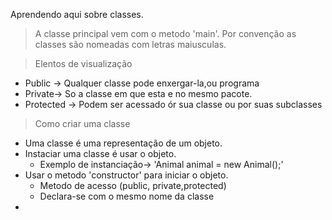Aprendendo aqui sobre classes.

> A classe principal vem com o metodo 'main'.
> Por convenção as classes são nomeadas com letras maiusculas.

> Elentos de visualização
  * Public -> Qualquer classe pode enxergar-la,ou programa
  * Private-> So a classe em que esta e no mesmo pacote.
  * Protected -> Podem ser acessado ór sua classe ou por suas subclasses

> Como criar uma classe
 * Uma classe é uma representação de um objeto.
 * Instaciar uma classe é usar o objeto.
    * Exemplo de instanciação-> 'Animal animal = new Animal();'
 * Usar o metodo 'constructor' para iniciar o objeto.
    * Metodo de acesso (public, private,protected)
    * Declara-se com o mesmo nome da classe
 *